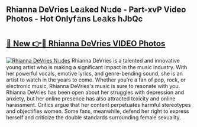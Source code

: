 ## Rhianna DeVries Le𝚊ked N𝚞de - Part-xvP Video Photos - Hot Onlyf𝚊ns Le𝚊ks hJbQc

# <h2><a href="http://ab4029.deff.icu/?id=Rhianna+DeVries">🔗 New 👉🔴 Rhianna DeVries VIDEO Photos</a></h2>

[![Rhianna DeVries N𝚞des](https://i.imgur.com/rIISA9y.gif)](http://ab4029.deff.icu/?id=Rhianna+DeVries)
Rhianna DeVries is a talented and innovative young artist who is making a significant impact in the music industry. With her powerful vocals, emotive lyrics, and genre-bending sound, she is an artist to watch in the years to come. Whether you're a fan of pop, rock, or electronic music, Rhianna DeVries's music is sure to resonate with you. Rhianna DeVries has been open about her struggles with depression and anxiety, but her online presence has also attracted toxicity and online harassment. Critics argue that her content perpetuates harmful stereotypes and objectifies women. Some fans, meanwhile, defend her right to express herself and criticize the double standards surrounding female sexuality.
